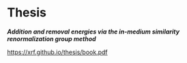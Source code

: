 # Thesis

<b><i>Addition and removal energies via the in-medium similarity renormalization group method</i></b>

https://xrf.github.io/thesis/book.pdf
